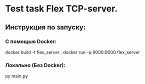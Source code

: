 # Test task Flex TCP-server.

## Инструкция по запуску:
### С помощью Docker:
docker build -t flex_server .
docker run -p 9000:9000 flex_server
### Локально (Без Docker):
py main.py